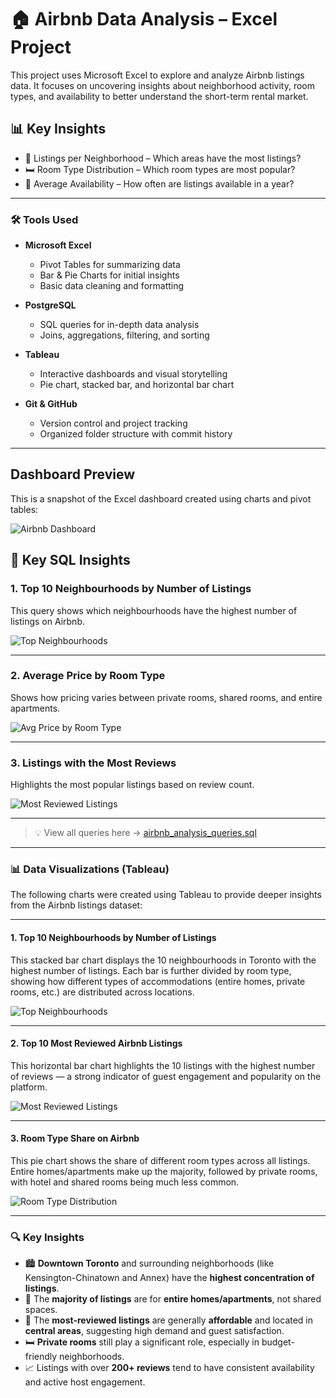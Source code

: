 # 🏠 Airbnb Data Analysis – Excel Project

This project uses Microsoft Excel to explore and analyze Airbnb listings data. It focuses on uncovering insights about neighborhood activity, room types, and availability to better understand the short-term rental market.

## 📊 Key Insights

- 📍 Listings per Neighborhood – Which areas have the most listings?
- 🛏 Room Type Distribution – Which room types are most popular?
- 📅 Average Availability – How often are listings available in a year?

---

### 🛠️ Tools Used

- **Microsoft Excel**
  - Pivot Tables for summarizing data
  - Bar & Pie Charts for initial insights
  - Basic data cleaning and formatting

- **PostgreSQL**
  - SQL queries for in-depth data analysis
  - Joins, aggregations, filtering, and sorting

- **Tableau**
  - Interactive dashboards and visual storytelling
  - Pie chart, stacked bar, and horizontal bar chart

- **Git & GitHub**
  - Version control and project tracking
  - Organized folder structure with commit history

---
## Dashboard Preview

This is a snapshot of the Excel dashboard created using charts and pivot tables:

![Airbnb Dashboard](./charts/Airbnb_Excel_Dashboard.png)

## 🧠 Key SQL Insights

### 1. Top 10 Neighbourhoods by Number of Listings

This query shows which neighbourhoods have the highest number of listings on Airbnb.

![Top Neighbourhoods](./charts/top_neighbourhoods_sql.png)

---

### 2. Average Price by Room Type

Shows how pricing varies between private rooms, shared rooms, and entire apartments.

![Avg Price by Room Type](./charts/avg_price_by_room_type.png)

---

### 3. Listings with the Most Reviews

Highlights the most popular listings based on review count.

![Most Reviewed Listings](./charts/most_reviewed_listings.png)

---
> 💡 View all queries here → [airbnb_analysis_queries.sql](./sql/airbnb_analysis_queries.sql)

---
### 📊 Data Visualizations (Tableau)

The following charts were created using Tableau to provide deeper insights from the Airbnb listings dataset:

---

#### 1. Top 10 Neighbourhoods by Number of Listings

This stacked bar chart displays the 10 neighbourhoods in Toronto with the highest number of listings. Each bar is further divided by room type, showing how different types of accommodations (entire homes, private rooms, etc.) are distributed across locations.

![Top Neighbourhoods](charts/top_neighbourhoods_tableau.png)

---

#### 2. Top 10 Most Reviewed Airbnb Listings

This horizontal bar chart highlights the 10 listings with the highest number of reviews — a strong indicator of guest engagement and popularity on the platform.

![Most Reviewed Listings](charts/most_reviewed_listings_tableau.png)

---

#### 3. Room Type Share on Airbnb

This pie chart shows the share of different room types across all listings. Entire homes/apartments make up the majority, followed by private rooms, with hotel and shared rooms being much less common.

![Room Type Distribution](charts/room_type_distribution_tableau.png)

---

### 🔍 Key Insights

- 🏙️ **Downtown Toronto** and surrounding neighborhoods (like Kensington-Chinatown and Annex) have the **highest concentration of listings**.
- 🏡 The **majority of listings** are for **entire homes/apartments**, not shared spaces.
- 💬 The **most-reviewed listings** are generally **affordable** and located in **central areas**, suggesting high demand and guest satisfaction.
- 🛏️ **Private rooms** still play a significant role, especially in budget-friendly neighborhoods.
- 📈 Listings with over **200+ reviews** tend to have consistent availability and active host engagement.


